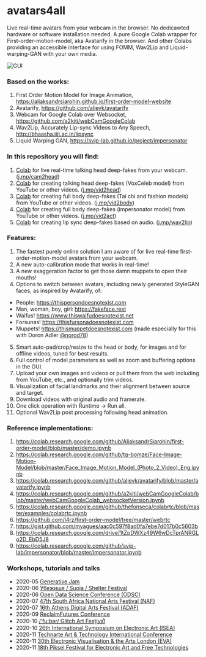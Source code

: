 # avatars4all
Live real-time avatars from your webcam in the browser. No dedicawted hardware or software installation needed. A pure Google Colab wrapper for First-order-motion-model, aka Avatarify in the browser. And other Colabs providing an accessible interface for using FOMM, Wav2Lip and Liquid-warping-GAN with your own media.

![GUI](https://eyalgruss.com/media/avatars4all.gif)

### Based on the works: 
1. First Order Motion Model for Image Animation, https://aliaksandrsiarohin.github.io/first-order-model-website 
2. Avatarify, https://github.com/alievk/avatarify 
3. Webcam for Google Colab over Websocket, https://github.com/a2kiti/webCamGoogleColab 
4. Wav2Lip, Accurately Lip-sync Videos to Any Speech, http://bhaasha.iiit.ac.in/lipsync
5. Liquid Warping GAN, https://svip-lab.github.io/project/impersonator

### In this repository you will find: 
1. [Colab](https://colab.research.google.com/github/eyaler/avatars4all/blob/master/fomm_live.ipynb) for live real-time talking head deep-fakes from your webcam. ([j.mp/cam2head](https://j.mp/cam2head))
2. [Colab](https://colab.research.google.com/github/eyaler/avatars4all/blob/master/fomm_bibi.ipynb) for creating talking head deep-fakes (VoxCeleb model) from YouTube or other videos. ([j.mp/vid2head](https://j.mp/vid2head))
3. [Colab](https://colab.research.google.com/github/eyaler/avatars4all/blob/master/fomm_fufu.ipynb) for creating full body deep-fakes (Tai chi and fashion models) from YouTube or other videos. ([j.mp/vid2body](https://j.mp/vid2body))
4. [Colab](https://github.com/eyaler/avatars4all/blob/master/ganozli.ipynb) for creating full body deep-fakes (impersonator model) from YouTube or other videos. ([j.mp/vid2act](https://j.mp/vid2act))
5. [Colab](https://github.com/eyaler/avatars4all/blob/master/melaflefon.ipynb) for creating lip sync deep-fakes based on audio. ([j.mp/wav2lip](https://j.mp/wav2lip))

### Features:
1. The fastest purely online solution I am aware of for live real-time first-order-motion-model avatars from your webcam.
2. A new auto-calibration mode that works in real-time!
3. A new exaggeration factor to get those damn muppets to open their mouths!
4. Options to switch between avatars, including newly generated StyleGAN faces, as inspired by Avatarify, of:
- People: https://thispersondoesnotexist.com
- Man, woman, boy, girl: https://fakeface.rest
- Waifus! https://www.thiswaifudoesnotexist.net
- Forsunas! https://thisfursonadoesnotexist.com
- Muppets! https://thismuppetdoesnotexist.com (made especially for this with Doron Adler [@norod78](https://twitter.com/norod78))
5. Smart auto-pad/crop/resize to the head or body, for images and for offline videos, tuned for best results.
6. Full control of model parameters as well as zoom and buffering options in the GUI.
7. Upload your own images and videos or pull them from the web including from YouTube, etc., and optionally trim videos.
8. Visualization of facial landmarks and their alignment between source and target.
9. Download videos with original audio and framerate.
10. One click operation with Runtime -> Run all.
11. Optional Wav2Lip post processing following head animation.
 
### Reference implementations:
1. https://colab.research.google.com/github/AliaksandrSiarohin/first-order-model/blob/master/demo.ipynb 
2. https://colab.research.google.com/github/tg-bomze/Face-Image-Motion-Model/blob/master/Face_Image_Motion_Model_(Photo_2_Video)_Eng.ipynb 
3. https://colab.research.google.com/github/alievk/avatarify/blob/master/avatarify.ipynb 
4. https://colab.research.google.com/github/a2kiti/webCamGoogleColab/blob/master/webCamGoogleColab_websocketVersion.ipynb 
5. https://colab.research.google.com/github/thefonseca/colabrtc/blob/master/examples/colabrtc.ipynb 
6. https://github.com/l4rz/first-order-model/tree/master/webrtc 
7. https://gist.github.com/myagues/aac0c597f8ad0fa7ebe7d017b0c5603b
8. https://colab.research.google.com/drive/1tZpDWXz49W6wDcTprANRGLo2D_EbD5J8
9. https://colab.research.google.com/github/svip-lab/impersonator/blob/master/impersonator.ipynb

### Workshops, tutorials and talks
- 2020-05 [Generative Jam](https://www.facebook.com/events/257984605579120/?post_id=243005947076986)
- 2020-06 [Убежище / Suoja / Shelter Festival](http://suojashelter.tilda.ws/eyal_gruss)
- 2020-06 [Open Data Science Conference (ODSC)](https://aiplus.odsc.com/courses/avatars-in-zoom-for-all)
- 2020-07 [47th South Africa National Arts Festival (NAF)](https://nationalartsfestival.co.za/show/avatars-in-zoom-for-all-a-hands-on-tutorial)
- 2020-07 [16th Athens Digital Arts Festival (ADAF)](https://online.adaf.gr/stm-zoom-webinar/adaf-online-workshop-avatars-in-zoom-eyal-gruss-il)
- 2020-09 [ReclaimFutures Conference](https://reclaimfutures.org/rf2020/events/avatars-in-zoom.html)
- 2020-10 [/’fu:bar/ Glitch Art Fest̯ivalͦ](https://fubar.space/#zoomavatars)
- 2020-10 [26th International Symposium on Electronic Art (ISEA)](https://isea2020.isea-international.org/isea2020-online-program)
- 2020-11 [Technarte Art & Technology International Conference](https://technarte.org/en/the-conference/technarte-virtual-2020)
- 2020-11 [30th Electronic Visualisation & the Arts London (EVA)](https://www.eventbrite.com/e/avatars-in-zoom-for-all-with-eyal-gruss-tickets-129015874955)
- 2020-11 [18th Piksel Festival for Electronic Art and Free Technologies](https://20.piksel.no/2020/11/21/avatars-in-zoom-for-all-a-hands-on-tutorial)
